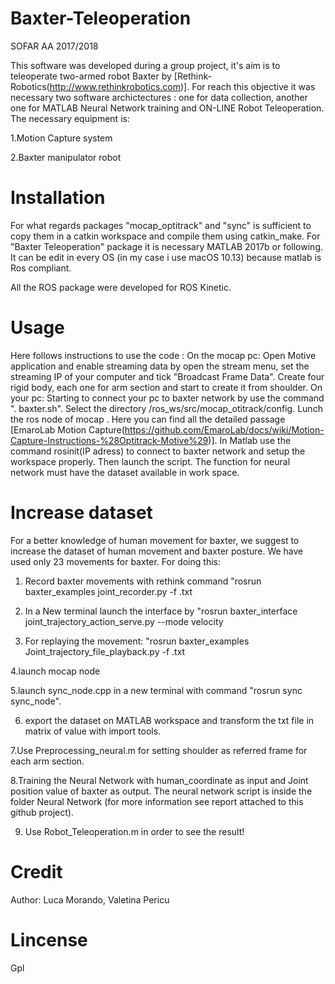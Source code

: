 # Baxter-Teleoperation
SOFAR AA 2017/2018

This software was developed during a group project, it's aim is to teleoperate two-armed robot Baxter by [Rethink-Robotics(http://www.rethinkrobotics.com)]. For reach this objective it was necessary two software archictectures : one for data collection, another one for MATLAB Neural Network training and ON-LINE Robot Teleoperation. 
The necessary equipment is:

1.Motion Capture system

2.Baxter manipulator robot 


# Installation
For what regards packages "mocap_optitrack" and "sync"  is sufficient to copy them in a catkin workspace and compile them using catkin_make. 
For "Baxter Teleoperation" package it is necessary MATLAB 2017b or following. It can be edit in every OS (in my case i use macOS 10.13) because matlab is Ros compliant.  

All the ROS package were developed for ROS Kinetic.

# Usage
Here follows instructions to use the code :
On the mocap pc:
Open Motive application and enable streaming data by open the stream menu, set the streaming IP of your computer and tick "Broadcast Frame Data". 
Create four rigid body, each one for arm section and start to create it from shoulder. 
On your pc:
Starting to connect your pc to baxter network by use the command ". baxter.sh". Select the directory /ros_ws/src/mocap_otitrack/config. Lunch the ros node of mocap . Here you can find all the detailed passage [EmaroLab Motion Capture(https://github.com/EmaroLab/docs/wiki/Motion-Capture-Instructions-%28Optitrack-Motive%29)].
In Matlab use the command rosinit(IP adress) to connect to baxter network and setup the workspace properly. Then launch the script.
The function for neural network must have the dataset available in work space.

# Increase dataset
For a better knowledge of human movement for baxter, we suggest to increase the dataset of human movement and baxter posture.
We have used only 23 movements for baxter. 
For doing this:

1. Record baxter movements with rethink command "rosrun baxter_examples joint_recorder.py -f <nome file>.txt

2. In a New terminal launch the interface by "rosrun baxter_interface joint_trajectory_action_serve.py --mode velocity

3. For replaying the movement: "rosrun baxter_examples Joint_trajectory_file_playback.py -f <nomefile>.txt

 4.launch mocap node 

 5.launch sync_node.cpp in a new terminal with command "rosrun sync sync_node".

6. export the dataset on MATLAB workspace and transform the txt file in matrix of value with import tools. 

7.Use Preprocessing_neural.m for setting  shoulder as referred frame for each arm section.

8.Training the Neural Network with human_coordinate as input and Joint position value of baxter as output. 
  The neural network script is inside the folder Neural Network (for more information see report attached to this github      project).
 
9. Use Robot_Teleoperation.m in order to see the result!
 
 # Credit
 Author: Luca Morando, Valetina Pericu
 
 # Lincense 
 Gpl


